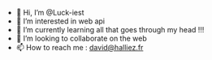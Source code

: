 - 👋 Hi, I’m @Luck-iest
- 👀 I’m interested in web api
- 🌱 I’m currently learning all that goes through my head  !!!
- 💞️ I’m looking to collaborate on the web
- 📫 How to reach me : david@halliez.fr

<!---
Luck-iest/Luck-iest is a ✨ special ✨ repository because its `README.md` (this file) appears on your GitHub profile.
You can click the Preview link to take a look at your changes.
--->
